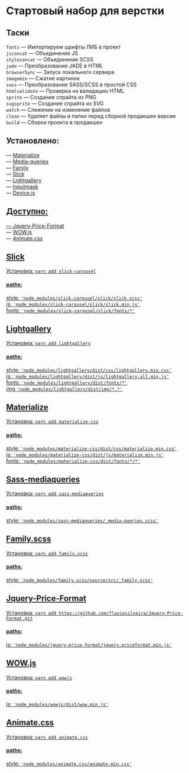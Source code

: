 # Стартовый набор для верстки

## Таски
`fonts` — Импортируем шрифты ЛИБ в проект<br>
`jsconcat` — Объединение JS<br>
`styleconcat` — Объединение SCSS<br>
`jade` — Преобразование JADE в HTML<br>
`browserSync` — Запуск локального сервера<br>
`imagemin` — Сжатие картинок<br>
`sass` — Преобразование SASS/SCSS в простой CSS<br>
`htmlvalidate` — Проверка на валидацию HTML<br>
`sprite` — Создание спрайта из PNG<br>
`svgsprite` — Создание спрайта из SVG<br>
`watch` — Слежение на изменение файлов<br>
`clean` — Удаляет файлы и папки перед сборкой продакшен версии<br>
`build` — Сборка проекта в продакшен

## Установлено:
— <a href="http://materializecss.com/">Materialize</a><br>
— <a href="http://paranoida.github.io/sass-mediaqueries/">Media-queries</a><br>
— <a href="http://lukyvj.github.io/family.scss/">Family</a><br>
— <a href="http://kenwheeler.github.io/slick/">Slick</a><br>
— <a href="http://sachinchoolur.github.io/lightGallery/">Lightgallery</a><br>
— <a href="https://github.com/RobinHerbots/Inputmask">Inputmask</a><br>
— <a href="http://matthewhudson.me/projects/device.js/">Device.js

## Доступно:
— <a href="http://flaviosilveira.com/Jquery-Price-Format/">Jquery-Price-Format</a><br>
— <a href="http://mynameismatthieu.com/WOW/docs.html">WOW.js</a><br>
— <a href="https://daneden.github.io/animate.css/">Animate.css

## Slick
Установка: `yarn add slick-carousel` <br>
#### paths:
style: `'node_modules/slick-carousel/slick/slick.scss'` <br>
js: `'node_modules/slick-carousel/slick/slick.min.js'` <br>
fonts: `'node_modules/slick-carousel/slick/fonts/*'`

## Lightgallery
Установка: `yarn add lightgallery` <br>
#### paths:
style: `'node_modules/lightgallery/dist/css/lightgallery.min.css'` <br>
js: `'node_modules/lightgallery/dist/js/lightgallery-all.min.js'` <br>
fonts: `'node_modules/lightgallery/dist/fonts/*'`<br>
img `'node_modules/lightgallery/dist/img/*.*'`

## Materialize
Установка: `yarn add materialize-css` <br>
#### paths:
style: `'node_modules/materialize-css/dist/css/materialize.min.css'` <br>
js: `'node_modules/materialize-css/dist/js/materialize.min.js'` <br>
fonts: `'node_modules/materialize-css/dist/fonts/*/*'`

## Sass-mediaqueries
Установка: `yarn add sass-mediaqueries` <br>
#### paths:
style: `'node_modules/sass-mediaqueries/_media-queries.scss'`

## Family.scss
Установка: `yarn add family.scss` <br>
#### paths:
style: `'node_modules/family.scss/source/src/_family.scss'`

## Jquery-Price-Format
Установка: `yarn add https://github.com/flaviosilveira/Jquery-Price-Format.git` <br>
#### paths:
js: `'node_modules/jquery-price-format/jquery.priceformat.min.js'`

## WOW.js
Установка: `yarn add wowjs` <br>
#### paths:
js: `'node_modules/wowjs/dist/wow.min.js'`

## Animate.css
Установка: `yarn add animate.css` <br>
#### paths:
style: `'node_modules/animate.css/animate.min.css'`
